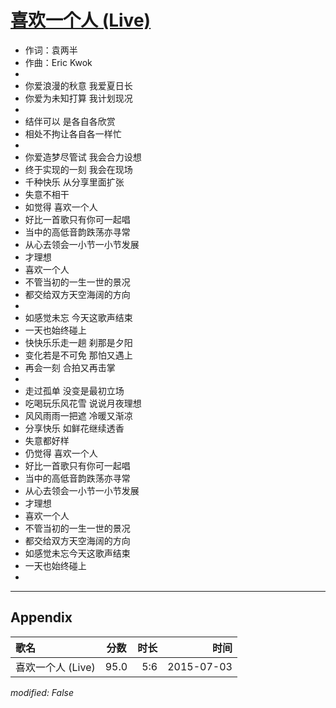 # [喜欢一个人 (Live)](https://music.163.com/song?id=34509412)

* 作词：袁两半
* 作曲：Eric Kwok
* 
* 你爱浪漫的秋意 我爱夏日长
* 你爱为未知打算 我计划现况
* 
* 结伴可以 是各自各欣赏
* 相处不拘让各自各一样忙
* 
* 你爱造梦尽管试 我会合力设想
* 终于实现的一刻 我会在现场
* 千种快乐 从分享里面扩张
* 失意不相干
* 如觉得 喜欢一个人
* 好比一首歌只有你可一起唱
* 当中的高低音韵跌荡亦寻常
* 从心去领会一小节一小节发展
* 才理想
* 喜欢一个人
* 不管当初的一生一世的景况
* 都交给双方天空海阔的方向
* 
* 如感觉未忘 今天这歌声结束
* 一天也始终碰上
* 快快乐乐走一趟 刹那是夕阳
* 变化若是不可免 那怕又遇上
* 再会一刻 合拍又再击掌
* 
* 走过孤单 没变是最初立场
* 吃喝玩乐风花雪 说说月夜理想
* 风风雨雨一把遮 冷暖又渐凉
* 分享快乐 如鲜花继续透香
* 失意都好样
* 仍觉得 喜欢一个人
* 好比一首歌只有你可一起唱
* 当中的高低音韵跌荡亦寻常
* 从心去领会一小节一小节发展
* 才理想
* 喜欢一个人
* 不管当初的一生一世的景况
* 都交给双方天空海阔的方向
* 如感觉未忘今天这歌声结束
* 一天也始终碰上
* 


---

## Appendix

|歌名|分数|时长|时间|
|:---|:---:|---:|---:|
|喜欢一个人 (Live)|95.0|5:6|2015-07-03

*modified: False*